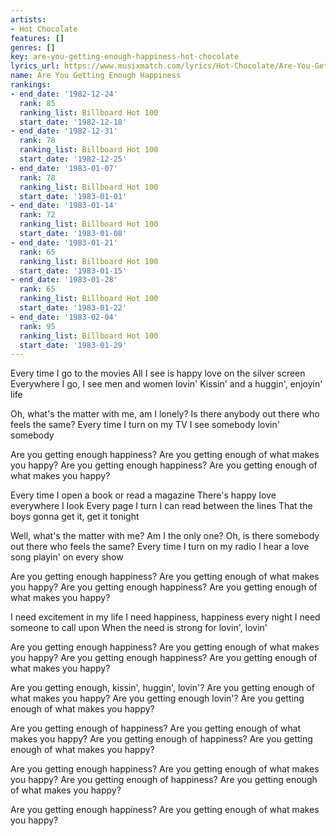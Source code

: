 ```yaml
---
artists:
- Hot Chocolate
features: []
genres: []
key: are-you-getting-enough-happiness-hot-chocolate
lyrics_url: https://www.musixmatch.com/lyrics/Hot-Chocolate/Are-You-Getting-Enough-Happiness
name: Are You Getting Enough Happiness
rankings:
- end_date: '1982-12-24'
  rank: 85
  ranking_list: Billboard Hot 100
  start_date: '1982-12-18'
- end_date: '1982-12-31'
  rank: 78
  ranking_list: Billboard Hot 100
  start_date: '1982-12-25'
- end_date: '1983-01-07'
  rank: 78
  ranking_list: Billboard Hot 100
  start_date: '1983-01-01'
- end_date: '1983-01-14'
  rank: 72
  ranking_list: Billboard Hot 100
  start_date: '1983-01-08'
- end_date: '1983-01-21'
  rank: 65
  ranking_list: Billboard Hot 100
  start_date: '1983-01-15'
- end_date: '1983-01-28'
  rank: 65
  ranking_list: Billboard Hot 100
  start_date: '1983-01-22'
- end_date: '1983-02-04'
  rank: 95
  ranking_list: Billboard Hot 100
  start_date: '1983-01-29'
---
```

Every time I go to the movies
All I see is happy love on the silver screen
Everywhere I go, I see men and women lovin'
Kissin' and a huggin', enjoyin' life

Oh, what's the matter with me, am I lonely?
Is there anybody out there who feels the same?
Every time I turn on my TV
I see somebody lovin' somebody

Are you getting enough happiness?
Are you getting enough of what makes you happy?
Are you getting enough happiness?
Are you getting enough of what makes you happy?

Every time I open a book or read a magazine
There's happy love everywhere I look
Every page I turn I can read between the lines
That the boys gonna get it, get it tonight

Well, what's the matter with me? Am I the only one?
Oh, is there somebody out there who feels the same?
Every time I turn on my radio
I hear a love song playin' on every show

Are you getting enough happiness?
Are you getting enough of what makes you happy?
Are you getting enough happiness?
Are you getting enough of what makes you happy?

I need excitement in my life
I need happiness, happiness every night
I need someone to call upon
When the need is strong for lovin', lovin'

Are you getting enough happiness?
Are you getting enough of what makes you happy?
Are you getting enough happiness?
Are you getting enough of what makes you happy?

Are you getting enough, kissin', huggin', lovin'?
Are you getting enough of what makes you happy?
Are you getting enough lovin'?
Are you getting enough of what makes you happy?

Are you getting enough of happiness?
Are you getting enough of what makes you happy?
Are you getting enough of happiness?
Are you getting enough of what makes you happy?

Are you getting enough happiness?
Are you getting enough of what makes you happy?
Are you getting enough of happiness?
Are you getting enough of what makes you happy?

Are you getting enough happiness?
Are you getting enough of what makes you happy?
